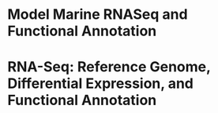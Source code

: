 # Model Marine RNASeq and Functional Annotation
# RNA-Seq: Reference Genome, Differential Expression, and Functional Annotation
